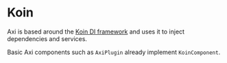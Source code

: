 # Koin

Axi is based around the [Koin DI framework](https://insert-koin.io)
and uses it to inject dependencies and services.

Basic Axi components such as `AxiPlugin` already implement
`KoinComponent`.
